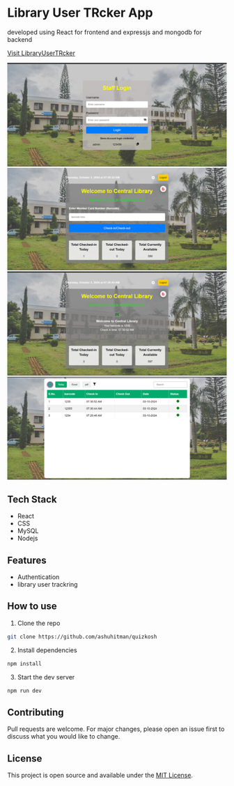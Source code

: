 # Library User TRcker App
developed using React for frontend and expressjs and mongodb for backend

<a href="https://keen-lokum-279032.netlify.app/" target="_blank">Visit LibraryUserTRcker</a>

<img src='./screenshots/1.png'>
<img src='./screenshots/2.png'>
<img src='./screenshots/3.png'>
<img src='./screenshots/4.png'>


## Tech Stack
- React
- CSS
- MySQL
- Nodejs

## Features

- Authentication
- library user trackring

## How to use

1. Clone the repo

```bash
git clone https://github.com/ashuhitman/quizkosh
```

2. Install dependencies

```bash
npm install
```

3. Start the dev server

```bash
npm run dev
```

## Contributing

Pull requests are welcome. For major changes, please open an issue first to discuss what you would like to change.

## License

This project is open source and available under the [MIT License](LICENSE).
